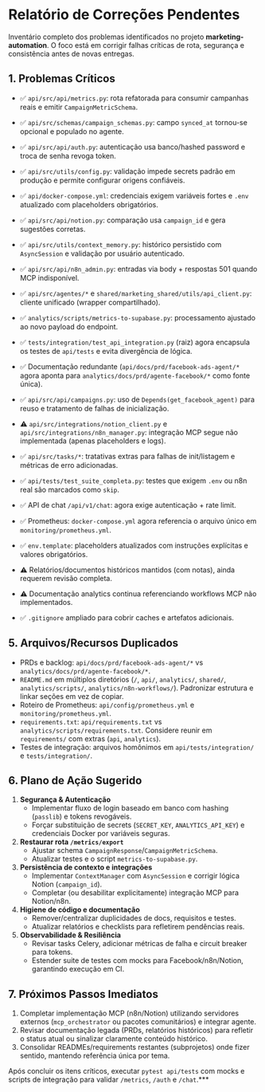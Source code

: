 # Relatório de Correções Pendentes

Inventário completo dos problemas identificados no projeto **marketing-automation**. O foco está em corrigir falhas críticas de rota, segurança e consistência antes de novas entregas.

## 1. Problemas Críticos
- ✅ `api/src/api/metrics.py`: rota refatorada para consumir campanhas reais e emitir `CampaignMetricSchema`.
- ✅ `api/src/schemas/campaign_schemas.py`: campo `synced_at` tornou-se opcional e populado no agente.
- ✅ `api/src/api/auth.py`: autenticação usa banco/hashed password e troca de senha revoga token.
- ✅ `api/src/utils/config.py`: validação impede secrets padrão em produção e permite configurar origens confiáveis.
- ✅ `api/docker-compose.yml`: credenciais exigem variáveis fortes e `.env` atualizado com placeholders obrigatórios.
- ✅ `api/src/api/notion.py`: comparação usa `campaign_id` e gera sugestões corretas.
- ✅ `api/src/utils/context_memory.py`: histórico persistido com `AsyncSession` e validação por usuário autenticado.

- ✅ `api/src/api/n8n_admin.py`: entradas via body + respostas 501 quando MCP indisponível.
- ✅ `api/src/agentes/*` e `shared/marketing_shared/utils/api_client.py`: cliente unificado (wrapper compartilhado).
- ✅ `analytics/scripts/metrics-to-supabase.py`: processamento ajustado ao novo payload do endpoint.
- ✅ `tests/integration/test_api_integration.py` (raiz) agora encapsula os testes de `api/tests` e evita divergência de lógica.
- ✅ Documentação redundante (`api/docs/prd/facebook-ads-agent/*` agora aponta para `analytics/docs/prd/agente-facebook/*` como fonte única).

- ✅ `api/src/api/campaigns.py`: uso de `Depends(get_facebook_agent)` para reuso e tratamento de falhas de inicialização.
- ⚠️ `api/src/integrations/notion_client.py` e `api/src/integrations/n8n_manager.py`: integração MCP segue não implementada (apenas placeholders e logs).
- ✅ `api/src/tasks/*`: tratativas extras para falhas de init/listagem e métricas de erro adicionadas.
- ✅ `api/tests/test_suite_completa.py`: testes que exigem `.env` ou n8n real são marcados como `skip`.
- ✅ API de chat `/api/v1/chat`: agora exige autenticação + rate limit.

- ✅ Prometheus: `docker-compose.yml` agora referencia o arquivo único em `monitoring/prometheus.yml`.
- ✅ `env.template`: placeholders atualizados com instruções explícitas e valores obrigatórios.
- ⚠️ Relatórios/documentos históricos mantidos (com notas), ainda requerem revisão completa.
- ⚠️ Documentação analytics continua referenciando workflows MCP não implementados.
- ✅ `.gitignore` ampliado para cobrir caches e artefatos adicionais.

## 5. Arquivos/Recursos Duplicados
- PRDs e backlog: `api/docs/prd/facebook-ads-agent/*` vs `analytics/docs/prd/agente-facebook/*`.
- `README.md` em múltiplos diretórios (`/`, `api/`, `analytics/`, `shared/`, `analytics/scripts/`, `analytics/n8n-workflows/`). Padronizar estrutura e linkar seções em vez de copiar.
- Roteiro de Prometheus: `api/config/prometheus.yml` e `monitoring/prometheus.yml`.
- `requirements.txt`: `api/requirements.txt` vs `analytics/scripts/requirements.txt`. Considere reunir em `requirements/` com extras (`api`, `analytics`).
- Testes de integração: arquivos homônimos em `api/tests/integration/` e `tests/integration/`.

## 6. Plano de Ação Sugerido
1. **Segurança & Autenticação**
   - Implementar fluxo de login baseado em banco com hashing (`passlib`) e tokens revogáveis.
   - Forçar substituição de secrets (`SECRET_KEY`, `ANALYTICS_API_KEY`) e credenciais Docker por variáveis seguras.
2. **Restaurar rota `/metrics/export`**
   - Ajustar schema `CampaignResponse`/`CampaignMetricSchema`.
   - Atualizar testes e o script `metrics-to-supabase.py`.
3. **Persistência de contexto e integrações**
   - Implementar `ContextManager` com `AsyncSession` e corrigir lógica Notion (`campaign_id`).
   - Completar (ou desabilitar explicitamente) integração MCP para Notion/n8n.
4. **Higiene de código e documentação**
   - Remover/centralizar duplicidades de docs, requisitos e testes.
   - Atualizar relatórios e checklists para refletirem pendências reais.
5. **Observabilidade & Resiliência**
   - Revisar tasks Celery, adicionar métricas de falha e circuit breaker para tokens.
   - Estender suite de testes com mocks para Facebook/n8n/Notion, garantindo execução em CI.

## 7. Próximos Passos Imediatos
1. Completar implementação MCP (n8n/Notion) utilizando servidores externos (`mcp_orchestrator` ou pacotes comunitários) e integrar agente.
2. Revisar documentação legada (PRDs, relatórios históricos) para refletir o status atual ou sinalizar claramente conteúdo histórico.
3. Consolidar READMEs/requirements restantes (subprojetos) onde fizer sentido, mantendo referência única por tema.

Após concluir os itens críticos, executar `pytest api/tests` com mocks e scripts de integração para validar `/metrics`, `/auth` e `/chat`.***
